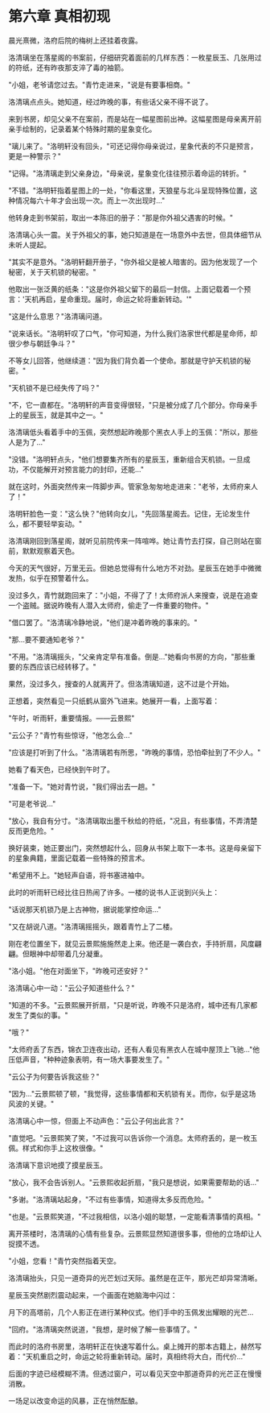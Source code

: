 # 第六章 真相初现

晨光熹微，洛府后院的梅树上还挂着夜露。

洛清璃坐在落星阁的书案前，仔细研究着面前的几样东西：一枚星辰玉、几张用过的符纸，还有昨夜那支淬了毒的袖箭。

"小姐，老爷请您过去。"青竹走进来，"说是有要事相商。"

洛清璃点点头。她知道，经过昨晚的事，有些话父亲不得不说了。

来到书房，却见父亲不在案前，而是站在一幅星图前出神。这幅星图是母亲离开前亲手绘制的，记录着某个特殊时期的星象变化。

"璃儿来了。"洛明轩没有回头，"可还记得你母亲说过，星象代表的不只是预言，更是一种警示？"

"记得。"洛清璃走到父亲身边，"母亲说，星象变化往往预示着命运的转折。"

"不错。"洛明轩指着星图上的一处，"你看这里，天狼星与北斗呈现特殊位置，这种情况每六十年才会出现一次。而上一次出现时..."

他转身走到书架前，取出一本陈旧的册子："那是你外祖父遇害的时候。"

洛清璃心头一震。关于外祖父的事，她只知道是在一场意外中去世，但具体细节从未听人提起。

"其实不是意外。"洛明轩翻开册子，"你外祖父是被人暗害的。因为他发现了一个秘密，关于天机锁的秘密。"

他取出一张泛黄的纸条："这是你外祖父留下的最后一封信。上面记载着一个预言：'天机再启，星命重现。届时，命运之轮将重新转动。'"

"这是什么意思？"洛清璃问道。

"说来话长。"洛明轩叹了口气，"你可知道，为什么我们洛家世代都是星命师，却很少参与朝廷争斗？"

不等女儿回答，他继续道："因为我们背负着一个使命。那就是守护天机锁的秘密。"

"天机锁不是已经失传了吗？"

"不，它一直都在。"洛明轩的声音变得很轻，"只是被分成了几个部分。你母亲手上的星辰玉，就是其中之一。"

洛清璃低头看着手中的玉佩，突然想起昨晚那个黑衣人手上的玉佩："所以，那些人是为了..."

"没错。"洛明轩点头，"他们想要集齐所有的星辰玉，重新组合天机锁。一旦成功，不仅能解开对预言能力的封印，还能..."

就在这时，外面突然传来一阵脚步声。管家急匆匆地走进来："老爷，太师府来人了！"

洛明轩脸色一变："这么快？"他转向女儿，"先回落星阁去。记住，无论发生什么，都不要轻举妄动。"

洛清璃刚回到落星阁，就听见前院传来一阵喧哗。她让青竹去打探，自己则站在窗前，默默观察着天色。

今天的天气很好，万里无云。但她总觉得有什么地方不对劲。星辰玉在她手中微微发热，似乎在预警着什么。

没过多久，青竹就跑回来了："小姐，不得了了！太师府派人来搜查，说是在追查一个盗贼。据说昨晚有人潜入太师府，偷走了一件重要的物件。"

"借口罢了。"洛清璃冷静地说，"他们是冲着昨晚的事来的。"

"那...要不要通知老爷？"

"不用。"洛清璃摇头，"父亲肯定早有准备。倒是..."她看向书房的方向，"那些重要的东西应该已经转移了。"

果然，没过多久，搜查的人就离开了。但洛清璃知道，这不过是个开始。

正想着，突然看见一只纸鹤从窗外飞进来。她展开一看，上面写着：

"午时，听雨轩，重要情报。——云景熙"

"云公子？"青竹有些惊讶，"他怎么会..."

"应该是打听到了什么。"洛清璃若有所思，"昨晚的事情，恐怕牵扯到了不少人。"

她看了看天色，已经快到午时了。

"准备一下。"她对青竹说，"我们得出去一趟。"

"可是老爷说..."

"放心，我自有分寸。"洛清璃取出墨千秋给的符纸，"况且，有些事情，不弄清楚反而更危险。"

换好装束，她正要出门，突然想起什么，回身从书架上取下一本书。这是母亲留下的星象典籍，里面记载着一些特殊的预言术。

"希望用不上。"她轻声自语，将书塞进袖中。

此时的听雨轩已经比往日热闹了许多。一楼的说书人正说到兴头上：

"话说那天机锁乃是上古神物，据说能掌控命运..."

"又在胡说八道。"洛清璃摇摇头，跟着青竹上了二楼。

刚在老位置坐下，就见云景熙施施然走上来。他还是一袭白衣，手持折扇，风度翩翩。但眼神中却带着几分凝重。

"洛小姐。"他在对面坐下，"昨晚可还安好？"

洛清璃心中一动："云公子知道些什么？"

"知道的不多。"云景熙展开折扇，"只是听说，昨晚不只是洛府，城中还有几家都发生了类似的事。"

"哦？"

"太师府丢了东西，锦衣卫连夜出动，还有人看见有黑衣人在城中屋顶上飞驰..."他压低声音，"种种迹象表明，有一场大事要发生了。"

"云公子为何要告诉我这些？"

"因为..."云景熙顿了顿，"我觉得，这些事情都和天机锁有关。而你，似乎是这场风波的关键。"

洛清璃心中一惊，但面上不动声色："云公子何出此言？"

"直觉吧。"云景熙笑了笑，"不过我可以告诉你一个消息。太师府丢的，是一枚玉佩。样式和你手上这枚很像。"

洛清璃下意识地摸了摸星辰玉。

"放心，我不会告诉别人。"云景熙收起折扇，"我只是想说，如果需要帮助的话..."

"多谢。"洛清璃站起身，"不过有些事情，知道得太多反而危险。"

"也是。"云景熙笑道，"不过我相信，以洛小姐的聪慧，一定能看清事情的真相。"

离开茶楼时，洛清璃的心情有些复杂。云景熙显然知道很多事，但他的立场却让人捉摸不透。

"小姐，您看！"青竹突然指着天空。

洛清璃抬头，只见一道奇异的光芒划过天际。虽然是在正午，那光芒却异常清晰。

星辰玉突然剧烈震动起来，一个画面在她脑海中闪过：

月下的高塔前，几个人影正在进行某种仪式。他们手中的玉佩发出耀眼的光芒...

"回府。"洛清璃突然说道，"我想，是时候了解一些事情了。"

而此时的洛府书房里，洛明轩正在快速写着什么。桌上摊开的那本古籍上，赫然写着："天机重启之时，命运之轮将重新转动。届时，真相终将大白，而代价..."

后面的字迹已经模糊不清。但透过窗户，可以看见天空中那道奇异的光芒正在慢慢消散。

一场足以改变命运的风暴，正在悄然酝酿。 